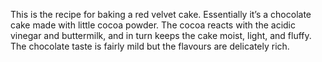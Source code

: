 This is the recipe for baking a red velvet cake.
Essentially it’s a chocolate cake made with little cocoa powder. The cocoa reacts with the acidic vinegar and buttermilk, and in turn keeps the cake moist, light, and fluffy. The chocolate taste is fairly mild but the flavours are delicately rich. 